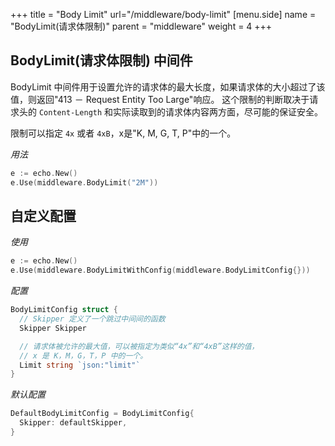 +++
title = "Body Limit"
url="/middleware/body-limit"
[menu.side]
  name = "BodyLimit(请求体限制)"
  parent = "middleware"
  weight = 4
+++

## BodyLimit(请求体限制) 中间件

BodyLimit 中间件用于设置允许的请求体的最大长度，如果请求体的大小超过了该值，则返回"413 － Request Entity Too Large"响应。
这个限制的判断取决于请求头的 `Content-Length` 和实际读取到的请求体内容两方面，尽可能的保证安全。

限制可以指定 `4x` 或者 `4xB`，x是"K, M, G, T, P"中的一个。

*用法*

```go
e := echo.New()
e.Use(middleware.BodyLimit("2M"))
```

## 自定义配置

*使用*

```go
e := echo.New()
e.Use(middleware.BodyLimitWithConfig(middleware.BodyLimitConfig{}))
```

*配置*

```go
BodyLimitConfig struct {
  // Skipper 定义了一个跳过中间间的函数
  Skipper Skipper

  // 请求体被允许的最大值，可以被指定为类似“4x”和“4xB”这样的值，
  // x 是 K，M，G，T，P 中的一个。
  Limit string `json:"limit"`
}
```

*默认配置*

```go
DefaultBodyLimitConfig = BodyLimitConfig{
  Skipper: defaultSkipper,
}
```









